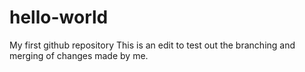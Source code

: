 # hello-world
My first github repository
This is an edit to test out the branching and merging of changes made by me.
